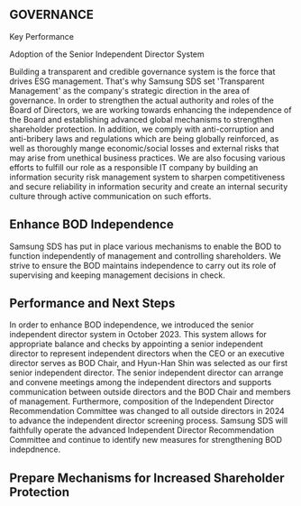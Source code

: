 ## **GOVERNANCE**

Key Performance

Adoption of the Senior Independent Director System

Building a transparent and credible governance system is the force that drives ESG management. That's why Samsung SDS set 'Transparent Management' as the company's strategic direction in the area of governance. In order to strengthen the actual authority and roles of the Board of Directors, we are working towards enhancing the independence of the Board and establishing advanced global mechanisms to strengthen shareholder protection. In addition, we comply with anti-corruption and anti-bribery laws and regulations which are being globally reinforced, as well as thoroughly mange economic/social losses and external risks that may arise from unethical business practices. We are also focusing various efforts to fulfill our role as a responsible IT company by building an information security risk management system to sharpen competitiveness and secure reliability in information security and create an internal security culture through active communication on such efforts.

## **Enhance BOD Independence**

Samsung SDS has put in place various mechanisms to enable the BOD to function independently of management and controlling shareholders. We strive to ensure the BOD maintains independence to carry out its role of supervising and keeping management decisions in check.

## **Performance and Next Steps**

In order to enhance BOD independence, we introduced the senior independent director system in October 2023. This system allows for appropriate balance and checks by appointing a senior independent director to represent independent directors when the CEO or an executive director serves as BOD Chair, and Hyun-Han Shin was selected as our first senior independent director. The senior independent director can arrange and convene meetings among the independent directors and supports communication between outside directors and the BOD Chair and members of management. Furthermore, composition of the Independent Director Recommendation Committee was changed to all outside directors in 2024 to advance the independent director screening process. Samsung SDS will faithfully operate the advanced Independent Director Recommendation Committee and continue to identify new measures for strengthening BOD indepdnence.

## **Prepare Mechanisms for Increased Shareholder Protection**